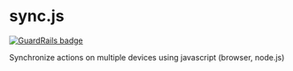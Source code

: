 sync.js
=======

[![GuardRails badge](https://badges.production.guardrails.io/moul/sync.js.svg)](https://www.guardrails.io)

Synchronize actions on multiple devices using javascript (browser, node.js)